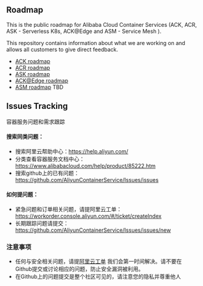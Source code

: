 ## Roadmap

This is the public roadmap for Alibaba Cloud Container Services (ACK, ACR, ASK - Serverless K8s, ACK@Edge and ASM - Service Mesh ).

This repository contains information about what we are working on and allows all customers to give direct feedback.

* [ACK roadmap](https://github.com/AliyunContainerService/roadmap/projects/1)
* [ACR roadmap](https://github.com/AliyunContainerService/roadmap/projects/3)
* [ASK roadmap](https://github.com/AliyunContainerService/roadmap/projects/4)
* [ACK@Edge roadmap](https://github.com/AliyunContainerService/roadmap/projects/5)
* [ASM roadmap](https://github.com/AliyunContainerService/roadmap/projects/6) TBD

## Issues Tracking

容器服务问题和需求跟踪

#### 搜索同类问题：

* 搜索阿里云帮助中心：https://help.aliyun.com/
* 分类查看容器服务文档中心：https://www.alibabacloud.com/help/product/85222.htm
* 搜索github上的已有问题：https://github.com/AliyunContainerService/Issues/issues

#### 如何提问题：

* 紧急问题和订单相关问题，请提阿里云工单：https://workorder.console.aliyun.com/#/ticket/createIndex
* 长期跟踪问题请提交：https://github.com/AliyunContainerService/Issues/issues/new


### 注意事项
* 任何与安全相关问题，请提[阿里云工单](https://workorder.console.aliyun.com/#/ticket/createIndex) 我们会第一时间解决。请不要在Github提交或讨论相应的问题，防止安全漏洞被利用。
* 在Github上的问题提交是整个社区可见的，请注意您的隐私并尊重他人

